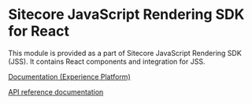 # Sitecore JavaScript Rendering SDK for React

This module is provided as a part of Sitecore JavaScript Rendering SDK (JSS). It contains React components and integration for JSS.

<!---
@TODO: Update to next version docs before release
-->
[Documentation (Experience Platform)](https://doc.sitecore.com/xp/en/developers/hd/22/sitecore-headless-development/sitecore-javascript-rendering-sdk--jss--for-react.html)

[API reference documentation](/ref-docs/sitecore-jss-react/)
